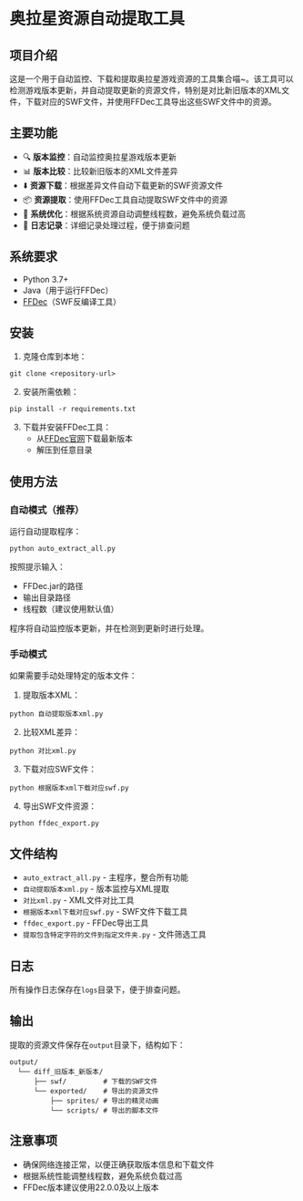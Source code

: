 # 奥拉星资源自动提取工具

## 项目介绍

这是一个用于自动监控、下载和提取奥拉星游戏资源的工具集合喵~。该工具可以检测游戏版本更新，并自动提取更新的资源文件，特别是对比新旧版本的XML文件，下载对应的SWF文件，并使用FFDec工具导出这些SWF文件中的资源。

## 主要功能

- 🔍 **版本监控**：自动监控奥拉星游戏版本更新
- 📊 **版本比较**：比较新旧版本的XML文件差异
- ⬇️ **资源下载**：根据差异文件自动下载更新的SWF资源文件
- 📦 **资源提取**：使用FFDec工具自动提取SWF文件中的资源
- 🔄 **系统优化**：根据系统资源自动调整线程数，避免系统负载过高
- 📝 **日志记录**：详细记录处理过程，便于排查问题

## 系统要求

- Python 3.7+
- Java（用于运行FFDec）
- [FFDec](https://github.com/jindrapetrik/jpexs-decompiler)（SWF反编译工具）

## 安装

1. 克隆仓库到本地：
```
git clone <repository-url>
```

2. 安装所需依赖：
```
pip install -r requirements.txt
```

3. 下载并安装FFDec工具：
   - 从[FFDec官网](https://github.com/jindrapetrik/jpexs-decompiler/releases)下载最新版本
   - 解压到任意目录

## 使用方法

### 自动模式（推荐）

运行自动提取程序：

```
python auto_extract_all.py
```

按照提示输入：
- FFDec.jar的路径
- 输出目录路径
- 线程数（建议使用默认值）

程序将自动监控版本更新，并在检测到更新时进行处理。

### 手动模式

如果需要手动处理特定的版本文件：

1. 提取版本XML：
```
python 自动提取版本xml.py
```

2. 比较XML差异：
```
python 对比xml.py
```

3. 下载对应SWF文件：
```
python 根据版本xml下载对应swf.py
```

4. 导出SWF文件资源：
```
python ffdec_export.py
```

## 文件结构

- `auto_extract_all.py` - 主程序，整合所有功能
- `自动提取版本xml.py` - 版本监控与XML提取
- `对比xml.py` - XML文件对比工具
- `根据版本xml下载对应swf.py` - SWF文件下载工具
- `ffdec_export.py` - FFDec导出工具
- `提取包含特定字符的文件到指定文件夹.py` - 文件筛选工具

## 日志

所有操作日志保存在`logs`目录下，便于排查问题。

## 输出

提取的资源文件保存在`output`目录下，结构如下：

```
output/
  └── diff_旧版本_新版本/
      ├── swf/         # 下载的SWF文件
      └── exported/    # 导出的资源文件
          ├── sprites/ # 导出的精灵动画
          └── scripts/ # 导出的脚本文件
```

## 注意事项

- 确保网络连接正常，以便正确获取版本信息和下载文件
- 根据系统性能调整线程数，避免系统负载过高
- FFDec版本建议使用22.0.0及以上版本 
